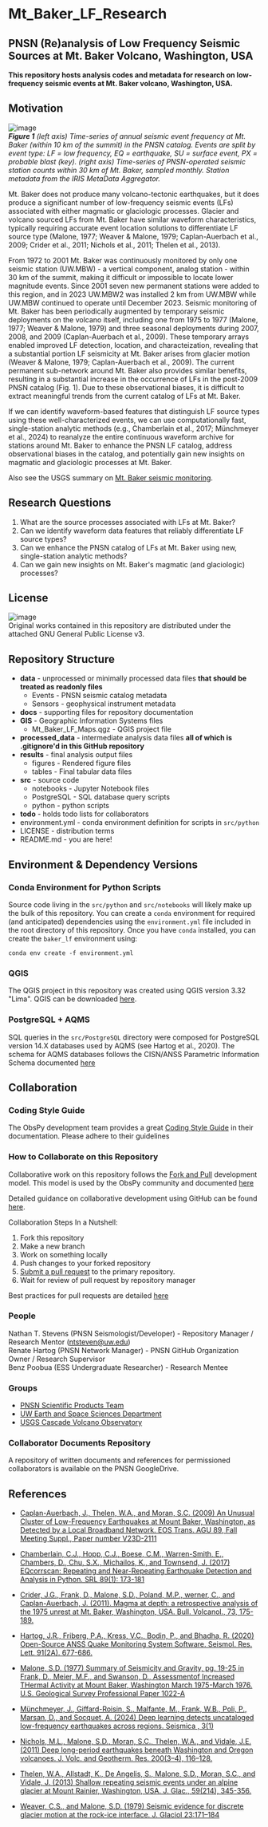 # Mt_Baker_LF_Research
## PNSN (Re)analysis of Low Frequency Seismic Sources at Mt. Baker Volcano, Washington, USA
**This repository hosts analysis codes and metadata for research on low-frequency seismic events at Mt. Baker volcano, Washington, USA.**

## Motivation

![image](./docs/Figures/Mt_Baker_Catalog_and_Stations_Timeseries_120dpi.png)  
***Figure 1** (left axis) Time-series of annual seismic event frequency at Mt. Baker (within 10 km of the summit) in the PNSN catalog. Events are split by event type: LF = low frequency, EQ = earthquake, SU = surface event, PX = probable blast (key). (right axis) Time-series of PNSN-operated seismic station counts within 30 km of Mt. Baker, sampled monthly. Station metadata from the IRIS MetaData Aggregator.*

Mt. Baker does not produce many volcano-tectonic earthquakes, but it does produce a significant number of low-frequency seismic events (LFs) associated with either magmatic or glaciologic processes. Glacier and volcano sourced LFs from Mt. Baker have similar waveform characteristics, typically requiring accurate event location solutions to differentiate LF source type (Malone, 1977; Weaver & Malone, 1979; Caplan-Auerbach et al., 2009; Crider et al., 2011; Nichols et al., 2011; Thelen et al., 2013).

From 1972 to 2001 Mt. Baker was continuously monitored by only one seismic station (UW.MBW) - a vertical component, analog station - within 30 km of the summit, making it difficult or impossible to locate lower magnitude events. Since 2001 seven new permanent stations were added to this region, and in 2023 UW.MBW2 was installed 2 km from UW.MBW while UW.MBW continued to operate until December 2023. Seismic monitoring of Mt. Baker has been periodically augmented by temporary seismic deployments on the volcano itself, including one from 1975 to 1977 (Malone, 1977; Weaver & Malone, 1979) and three seasonal deployments during 2007, 2008, and 2009 (Caplan-Auerbach et al., 2009). These temporary arrays enabled improved LF detection, location, and characteization, revealing that a substantial portion LF seismicity at Mt. Baker arises from glacier motion (Weaver & Malone, 1979; Caplan-Auerbach et al., 2009). The current permanent sub-network around Mt. Baker also provides similar benefits, resulting in a substantial increase in the occurrence of LFs in the post-2009 PNSN catalog (Fig. 1). Due to these observational biases, it is difficult to extract meaningful trends from the current catalog of LFs at Mt. Baker.

If we can identify waveform-based features that distinguish LF source types using these well-characterized events, we can use computationally fast, single-station analytic methods (e.g., Chamberlain et al., 2017; Münchmeyer et al., 2024) to reanalyze the entire continuous waveform archive for stations around Mt. Baker to enhance the PNSN LF catalog, address observational biases in the catalog, and potentially gain new insights on magmatic and glaciologic processes at Mt. Baker.

Also see the USGS summary on [Mt. Baker seismic monitoring](https://www.usgs.gov/volcanoes/mount-baker/science/earthquake-monitoring-mount-baker).

## Research Questions
1) What are the source processes associated with LFs at Mt. Baker?
2) Can we identify waveform data features that reliably differentiate LF source types?  
3) Can we enhance the PNSN catalog of LFs at Mt. Baker using new, single-station analytic methods?  
4) Can we gain new insights on Mt. Baker's magmatic (and glaciologic) processes?

## License  
![image](./docs/Figures/gplv3-with-text-136x68.png)  
Original works contained in this repository are distributed under the attached GNU General Public License v3.

## Repository Structure  
 - **data** - unprocessed or minimally processed data files **that should be treated as readonly files**
    - Events - PNSN seismic catalog metadata  
    - Sensors - geophysical instrument metadata  
 - **docs** - supporting files for repository documentation  
 - **GIS** - Geographic Information Systems files  
    - Mt_Baker_LF_Maps.qgz - QGIS project file  
 - **processed_data** - intermediate analysis data files **all of which is .gitignore'd in this GitHub repository**
 - **results** - final analysis output files
    - figures - Rendered figure files  
    - tables - Final tabular data files
 - **src** - source code  
    - notebooks - Jupyter Notebook files  
    - PostgreSQL - SQL database query scripts  
    - python - python scripts
 - **todo** - holds todo lists for collaborators  
 - environment.yml - conda environment definition for scripts in `src/python`
 - LICENSE - distribution terms  
 - README.md - you are here!  

## Environment & Dependency Versions
### Conda Environment for Python Scripts
Source code living in the `src/python` and `src/notebooks` will likely make up the bulk of this repository. You can create a `conda` environment for required (and anticipated) dependencies
using the `environment.yml` file included in the root directory of this repository. Once you have `conda` installed, you can create the `baker_lf` environment using:  

```conda env create -f environment.yml```

### QGIS
The QGIS project in this repository was created using QGIS version 3.32 "Lima". QGIS can be downloaded [here](https://www.qgis.org).

### PostgreSQL + AQMS
SQL queries in the `src/PostgreSQL` directory were composed for PostgreSQL version 14.X databases used by AQMS (see Hartog et al., 2020). The schema for AQMS databases follows the CISN/ANSS Parametric Information Schema documented [here](https://ncedc.org/db/Documents/NewSchemas/PI/v1.6.4/PI.1.6.4/index.htm)

## Collaboration
### Coding Style Guide
The ObsPy development team provides a great [Coding Style Guide](https://docs.obspy.org/coding_style.html) in their documentation. Please adhere to their guidelines

### How to Collaborate on this Repository
Collaborative work on this repository follows the [Fork and Pull](https://docs.github.com/en/pull-requests/collaborating-with-pull-requests/getting-started/about-collaborative-development-models#fork-and-pull-model) development model. This model is used by the ObsPy community and documented [here](https://docs.obspy.org/contributing.html)

Detailed guidance on collaborative development using GitHub can be found [here](https://docs.github.com/en/pull-requests/collaborating-with-pull-requests).

Collaboration Steps In a Nutshell:  
1) Fork this repository
2) Make a new branch
3) Work on something locally
4) Push changes to your forked repository
5) [Submit a pull request](https://docs.github.com/en/pull-requests/collaborating-with-pull-requests/proposing-changes-to-your-work-with-pull-requests/creating-a-pull-request) to the primary repository.
6) Wait for review of pull request by repository manager

Best practices for pull requests are detailed [here](https://docs.github.com/en/pull-requests/collaborating-with-pull-requests/getting-started/best-practices-for-pull-requests)

### People
Nathan T. Stevens (PNSN Seismologist/Developer) - Repository Manager / Research Mentor (ntsteven@uw.edu)  
Renate Hartog (PNSN Network Manager) - PNSN GitHub Organization Owner / Research Supervisor  
Benz Poobua (ESS Undergraduate Researcher) - Research Mentee   

### Groups  
 - [PNSN Scientific Products Team](https://pnsn.org)  
 - [UW Earth and Space Sciences Department](https://ess.uw.edu)    
 - [USGS Cascade Volcano Observatory](https://www.usgs.gov/observatories/cvo)   

### Collaborator Documents Repository  
A repository of written documents and references for permissioned collaborators is available on the PNSN GoogleDrive.  

## References

- [Caplan-Auerbach, J., Thelen, W.A., and Moran, S.C. (2009) An Unusual Cluster of Low-Frequency Earthquakes at Mount Baker, Washington, as Detected by a Local Broadband Network. EOS Trans. AGU 89, Fall Meeting Suppl., Paper number V23D-2111](https://ui.adsabs.harvard.edu/abs/2009AGUFM.V23D2111C/abstract)

- [Chamberlain, C.J., Hopp, C.J., Boese, C.M., Warren-Smith, E., Chambers, D., Chu, S.X., Michailos, K., and Townsend, J. (2017) EQcorrscan: Repeating and Near-Repeating Earthquake Detection and Analysis in Python. SRL 89(1): 173-181](https://doi.org/10.1785/0220170151)

- [Crider, J.G., Frank, D., Malone, S.D., Poland, M.P., werner, C., and Caplan-Auerbach, J. (2011). Magma at depth: a retrospective analysis of the 1975 unrest at Mt. Baker, Washington, USA. Bull. Volcanol., 73, 175-189.](https://doi.org/10.1007/s00445-010-0441-0)

- [Hartog, J.R., Friberg, P.A., Kress, V.C., Bodin, P., and Bhadha, R. (2020) Open-Source ANSS Quake Monitoring System Software. Seismol. Res. Lett. 91(2A). 677-686.](https://doi.org/10.1785/0220190219)

- [Malone, S.D. (1977) Summary of Seismicity and Gravity, pg. 19-25 in Frank, D., Meier, M.F., and Swanson, D., Assessmentof Increased THermal Activity at Mount Baker, Washington March 1975-March 1976. U.S. Geological Survey Professional Paper 1022-A](https://pubs.usgs.gov/pp/1022a/report.pdf)

- [Münchmeyer, J., Giffard-Roisin, S., Malfante, M., Frank, W.B., Poli, P., Marsan, D., and Socquet, A. (2024) Deep learning detects uncataloged low-frequency earthquakes across regions. Seismica , 3(1)](https://doi.org/10.26443/seismica.v3i1.1185)

- [Nichols, M.L., Malone, S.D., Moran, S.C., Thelen, W.A., and Vidale, J.E. (2011) Deep long-period earthquakes beneath Washington and Oregon volcanoes. J. Volc. and Geotherm. Res. 200(3–4), 116–128.](https://doi.org/10.1016/j.jvolgeores.2010.12.005)

- [Thelen, W.A., Allstadt, K., De Angelis, S., Malone, S.D., Moran, S.C., and Vidale, J. (2013) Shallow repeating seismic events under an alpine glacier at Mount Rainier, Washington, USA. J. Glac., 59(214), 345-356.](https://doi.org/10.3189/2013Jog12J111)

- [Weaver, C.S., and Malone, S.D. (1979) Seismic evidence for discrete glacier motion at the rock-ice interface. J. Glaciol 23:171–184](https://doi.org/10.3189/S0022143000029816)